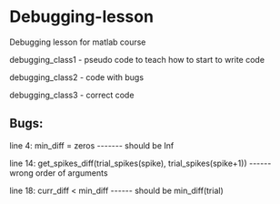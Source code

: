 # Debugging-lesson
Debugging lesson for matlab course

debugging_class1 - pseudo code to teach how to start to write code

debugging_class2 - code with bugs

debugging_class3 - correct code

## Bugs:

line 4: min_diff = zeros ------- should be Inf

line 14: get_spikes_diff(trial_spikes(spike), trial_spikes(spike+1)) ------ wrong order of arguments

line 18: curr_diff < min_diff ------ should be min_diff(trial)

